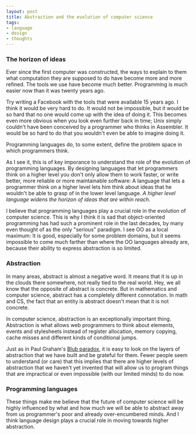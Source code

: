 ```yaml
---
layout: post
title: Abstraction and the evolution of computer science
tags:
- language
- design
- thoughts
---
```


### The horizon of ideas

Ever since the first computer was constructed, the ways to explain to
them what computation they are supposed to do have become more and
more refined. The tools we use have become much better. Programming is
much easier now than it was twenty years ago.

Try writing a Facebook with the tools that were available 15 years
ago. I think it would be very hard to do. It would not be impossible,
but it would be so hard that no one would come up with the idea of
doing it. This becomes even more obvious when you look even further
back in time; Unix simply couldn't have been conceived by a programmer
who thinks in Assembler. It would be so hard to do that you wouldn't
even be able to imagine doing it.

Programming languages do, to some extent, define the problem space in
which programmers think.

As I see it, this is of key imporance to understand the role of the
evolution of programming languages. By designing languages that let
programmers think on a higher level you don't only allow them to work
faster, or write better, more reliable or more maintainable software:
A language that lets a programmer think on a higher level lets him
think about ideas that he wouldn't be able to grasp of in the lower
level language. *A higher level language widens the horizon of ideas
that are within reach.*

I believe that programming languages play a crucial role in the
evolution of computer science. This is why I think it is sad that
object-oriented programming has had such a prominent role in the last
decades, by many even thought of as the only "serious" paradigm. I see
OO as a local maximum: It is good, especially for some problem
domains, but it seems impossible to come much farther than where the
OO languages already are, because their ability to express abstraction
is so limited.

### Abstraction

In many areas, abstract is almost a negative word. It means that it is
up in the clouds there somewhere, not really tied to the real
world. Hey, we all know that the opposite of abstract is concrete. But
in mathematics and computer science, abstract has a completely
different connotation. In math and CS, the fact that an entity is
abstract doesn't mean that it is not concrete.

In computer science, abstraction is an exceptionally important
thing. Abstraction is what allows web programmers to think about
elements, events and stylesheets instead of register allocation,
memory copying, cache misses and different kinds of conditional jumps.

Just as in Paul Graham's
[Blub paradox](http://c2.com/cgi/wiki?BlubParadox), it is easy to look
on the layers of abstraction that we have built and be grateful for
them. Fewer people seem to understand (or care) that this implies that
there are higher levels of abstraction that we haven't yet invented
that will allow us to program things that are impractical or even
impossible (with our limited minds) to do now.

### Programming languages

These things make me believe that the future of computer science will
be highly influenced by what and how much we will be able to abstract
away from us programmer's poor and already over-encumbered minds. And
I think language design plays a crucial role in moving towards higher
abstraction.
